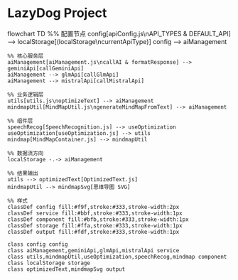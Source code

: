 # LazyDog Project
flowchart TD
    %% 配置节点
    config[apiConfig.js\nAPI_TYPES & DEFAULT_API] --> localStorage[(localStorage\ncurrentApiType)]
    config --> aiManagement

    %% 核心服务层
    aiManagement[aiManagement.js\ncallAI & formatResponse] --> geminiApi[callGeminiApi]
    aiManagement --> glmApi[callGlmApi]
    aiManagement --> mistralApi[callMistralApi]

    %% 业务逻辑层
    utils[utils.js\noptimizeText] --> aiManagement
    mindmapUtil[MindMapUtil.js\ngenerateMindMapFromText] --> aiManagement
    
    %% 组件层
    speechRecog[SpeechRecognition.js] --> useOptimization
    useOptimization[useOptimization.js] --> utils
    mindmap[MindMapContainer.js] --> mindmapUtil
    
    %% 数据流方向
    localStorage -.-> aiManagement
    
    %% 结果输出
    utils --> optimizedText[OptimizedText.js]
    mindmapUtil --> mindmapSvg[思维导图 SVG]

    %% 样式
    classDef config fill:#f9f,stroke:#333,stroke-width:2px
    classDef service fill:#bbf,stroke:#333,stroke-width:1px
    classDef component fill:#bfb,stroke:#333,stroke-width:1px
    classDef storage fill:#ffa,stroke:#333,stroke-width:1px
    classDef output fill:#fdf,stroke:#333,stroke-width:1px
    
    class config config
    class aiManagement,geminiApi,glmApi,mistralApi service
    class utils,mindmapUtil,useOptimization,speechRecog,mindmap component
    class localStorage storage
    class optimizedText,mindmapSvg output